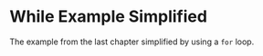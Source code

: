 # While Example Simplified

The example from the last chapter simplified by using a `for` loop.

```{literalinclude} simplified.py
```

